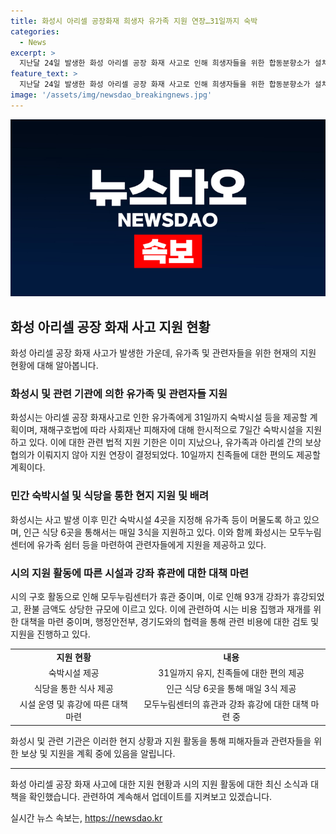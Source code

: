 ```yaml
---
title: 화성시 아리셀 공장화재 희생자 유가족 지원 연장…31일까지 숙박
categories:
  - News
excerpt: >
  지난달 24일 발생한 화성 아리셀 공장 화재 사고로 인해 희생자들을 위한 합동분향소가 설치되었으며, 경기 화성시는 피해자 유족들에게 31일까지 숙박시설 등을 제공할 예정이다. 재해구호법에 따라 7일간의 숙박 지원은 지나갔지만, 아리셀과의 보상 협상이 시일이 걸릴 것으로 예상돼 지원 기한을 연장하기로 했다. 이에 관내 숙박시설과 식당을 통해 지원을 제공하고 있으며, 휴관 중인 모두누림센터로의 운영 재개 요청이 많이 들어오고 있다. 시는 행정안전부와 경기도와 함께 유가족 구호 활동에 소요된 비용을 검토한 후 아리셀에게 청구할 방침이다.
feature_text: >
  지난달 24일 발생한 화성 아리셀 공장 화재 사고로 인해 희생자들을 위한 합동분향소가 설치되었으며, 경기 화성시는 피해자 유족들에게 31일까지 숙박시설 등을 제공할 예정이다. 재해구호법에 따라 7일간의 숙박 지원은 지나갔지만, 아리셀과의 보상 협상이 시일이 걸릴 것으로 예상돼 지원 기한을 연장하기로 했다. 이에 관내 숙박시설과 식당을 통해 지원을 제공하고 있으며, 휴관 중인 모두누림센터로의 운영 재개 요청이 많이 들어오고 있다. 시는 행정안전부와 경기도와 함께 유가족 구호 활동에 소요된 비용을 검토한 후 아리셀에게 청구할 방침이다.
image: '/assets/img/newsdao_breakingnews.jpg'
---
```


<p><img src="/assets/img/newsdao_breakingnews.jpg" alt="implanttips 속보" /></p>

<h2 data-ke-size="size26">화성 아리셀 공장 화재 사고 지원 현황</h2>

<p data-ke-size="size16">화성 아리셀 공장 화재 사고가 발생한 가운데, 유가족 및 관련자들을 위한 현재의 지원 현황에 대해 알아봅니다. </p>

<h3>화성시 및 관련 기관에 의한 유가족 및 관련자들 지원</h3>

<p data-ke-size="size16">화성시는 아리셀 공장 화재사고로 인한 유가족에게 31일까지 숙박시설 등을 제공할 계획이며, 재해구호법에 따라 사회재난 피해자에 대해 한시적으로 7일간 숙박시설을 지원하고 있다. 이에 대한 관련 법적 지원 기한은 이미 지났으나, 유가족과 아리셀 간의 보상 협의가 이뤄지지 않아 지원 연장이 결정되었다. 10일까지 친족들에 대한 편의도 제공할 계획이다. </p>

<h3>민간 숙박시설 및 식당을 통한 현지 지원 및 배려</h3>

<p data-ke-size="size16">화성시는 사고 발생 이후 민간 숙박시설 4곳을 지정해 유가족 등이 머물도록 하고 있으며, 인근 식당 6곳을 통해서는 매일 3식을 지원하고 있다. 이와 함께 화성시는 모두누림센터에 유가족 쉼터 등을 마련하여 관련자들에게 지원을 제공하고 있다. </p>

<h3>시의 지원 활동에 따른 시설과 강좌 휴관에 대한 대책 마련</h3>

<p data-ke-size="size16">시의 구호 활동으로 인해 모두누림센터가 휴관 중이며, 이로 인해 93개 강좌가 휴강되었고, 환불 금액도 상당한 규모에 이르고 있다. 이에 관련하여 시는 비용 집행과 재개를 위한 대책을 마련 중이며, 행정안전부, 경기도와의 협력을 통해 관련 비용에 대한 검토 및 지원을 진행하고 있다. </p>

<table>
  <tr>
    <td style="text-align: center; height: 17px;"><b>지원 현황</b></td>
    <td style="text-align: center; height: 17px;"><b>내용</b></td>
  </tr>
  <tr>
    <td style="text-align: center; height: 17px;">숙박시설 제공</td>
    <td style="text-align: center; height: 17px;">31일까지 유지, 친족들에 대한 편의 제공</td>
  </tr>
  <tr>
    <td style="text-align: center; height: 17px;">식당을 통한 식사 제공</td>
    <td style="text-align: center; height: 17px;">인근 식당 6곳을 통해 매일 3식 제공</td>
  </tr>
  <tr>
    <td style="text-align: center; height: 17px;">시설 운영 및 휴강에 따른 대책 마련</td>
    <td style="text-align: center; height: 17px;">모두누림센터의 휴관과 강좌 휴강에 대한 대책 마련 중</td>
  </tr>
</table>

<p data-ke-size="size16">화성시 및 관련 기관은 이러한 현지 상황과 지원 활동을 통해 피해자들과 관련자들을 위한 보상 및 지원을 계획 중에 있음을 알립니다. </p>

<hr>

<p data-ke-size="size16"> 화성 아리셀 공장 화재 사고에 대한 지원 현황과 시의 지원 활동에 대한 최신 소식과 대책을 확인했습니다. 관련하여 계속해서 업데이트를 지켜보고 있겠습니다. </p>
실시간 뉴스 속보는, <a href="https://newsdao.kr" rel="dofollow">https://newsdao.kr</a>


